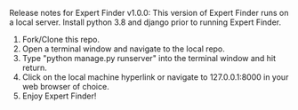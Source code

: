 Release notes for Expert Finder v1.0.0:
This version of Expert Finder runs on a local server.  Install python 3.8 and django prior to running Expert Finder.  
1) Fork/Clone this repo. 
2) Open a terminal window and navigate to the local repo.
3) Type "python manage.py runserver" into the terminal window and hit return.
4) Click on the local machine hyperlink or navigate to 127.0.0.1:8000 in your web browser of choice.
5) Enjoy Expert Finder!
